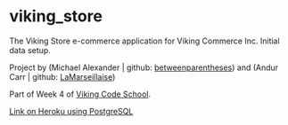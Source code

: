 viking_store
============

The Viking Store e-commerce application for Viking Commerce Inc. 
Initial data setup.

Project by (Michael Alexander | github: [betweenparentheses](https://github.com/betweenparentheses)) and (Andur Carr | github: [LaMarseillaise](https://github.com/LaMarseillaise))

Part of Week 4 of [Viking Code School](http://www.vikingcodeschool.com).

[Link on Heroku using PostgreSQL](http://sleepy-escarpment-9365.herokuapp.com/)
